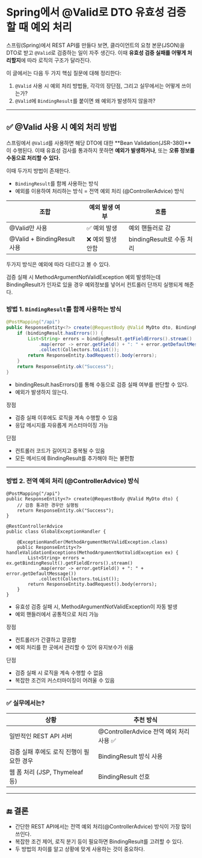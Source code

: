 
# Spring에서 @Valid로 DTO 유효성 검증할 때 예외 처리

스프링(Spring)에서 REST API를 만들다 보면, 클라이언트의 요청 본문(JSON)을 DTO로 받고 `@Valid`로 검증하는 일이 자주 생긴다. 이때 **유효성 검증 실패를 어떻게 처리할지**에 따라 로직의 구조가 달라진다.

이 글에서는 다음 두 가지 핵심 질문에 대해 정리한다:

1. `@Valid` 사용 시 예외 처리 방법들, 각각의 장단점, 그리고 실무에서는 어떻게 쓰이는가?
2. `@Valid`에 `BindingResult`를 붙이면 왜 예외가 발생하지 않을까?

---

## ✅ @Valid 사용 시 예외 처리 방법

스프링에서 `@Valid`를 사용하면 해당 DTO에 대한 **Bean Validation(JSR-380)**이 수행된다. 이때 유효성 검사를 통과하지 못하면 **예외가 발생하거나**, 또는 **오류 정보를 수동으로 처리할 수 있다.**

이때 두가지 방법이 존재한다.
- `BindingResult`를 함께 사용하는 방식
- 예외를 이용하여 처리하는 방식 = 전역 예외 처리 (@ControllerAdvice) 방식

| 조합                        | 예외 발생 여부   | 흐름                   |
| ------------------------- | ---------- | -------------------- |
| @Valid만 사용                | ✅ 예외 발생    | 예외 핸들러로 감            |
| @Valid + BindingResult 사용 | ❌ 예외 발생 안함 | bindingResult로 수동 처리 |
두가지 방식은 예외에 따라 다르다고 볼 수 있다.  

검증 실패 시 MethodArgumentNotValidException 예외 발생하는데  
BindingResult가 인자로 있을 경우 예외정보를 넣어서 컨트롤러 단까지 실행되게 해준다.


### 방법 1. `BindingResult`를 함께 사용하는 방식

```java
@PostMapping("/api")
public ResponseEntity<?> create(@RequestBody @Valid MyDto dto, BindingResult bindingResult) {
    if (bindingResult.hasErrors()) {
        List<String> errors = bindingResult.getFieldErrors().stream()
            .map(error -> error.getField() + ": " + error.getDefaultMessage())
            .collect(Collectors.toList());
        return ResponseEntity.badRequest().body(errors);
    }
    return ResponseEntity.ok("Success");
}
````

- bindingResult.hasErrors()를 통해 수동으로 검증 실패 여부를 판단할 수 있다.
- 예외가 발생하지 않는다.

장점

- 검증 실패 이후에도 로직을 계속 수행할 수 있음
- 응답 메시지를 자유롭게 커스터마이징 가능

  
단점
- 컨트롤러 코드가 길어지고 중복될 수 있음
- 모든 메서드에 BindingResult를 추가해야 하는 불편함

---

### 방법 2. 전역 예외 처리 (@ControllerAdvice) 방식

```
@PostMapping("/api")
public ResponseEntity<?> create(@RequestBody @Valid MyDto dto) {
    // 검증 통과한 경우만 실행됨
    return ResponseEntity.ok("Success");
}
```

```
@RestControllerAdvice
public class GlobalExceptionHandler {

    @ExceptionHandler(MethodArgumentNotValidException.class)
    public ResponseEntity<?> handleValidationExceptions(MethodArgumentNotValidException ex) {
        List<String> errors = ex.getBindingResult().getFieldErrors().stream()
            .map(error -> error.getField() + ": " + error.getDefaultMessage())
            .collect(Collectors.toList());
        return ResponseEntity.badRequest().body(errors);
    }
}
```

- 유효성 검증 실패 시, MethodArgumentNotValidException이 자동 발생
- 예외 핸들러에서 공통적으로 처리 가능

  

장점
- 컨트롤러가 간결하고 깔끔함
- 예외 처리를 한 곳에서 관리할 수 있어 유지보수가 쉬움

단점
- 검증 실패 시 로직을 계속 수행할 수 없음
- 복잡한 조건의 커스터마이징이 어려울 수 있음

---

### ✅ 실무에서는?

|상황|추천 방식|
|---|---|
|일반적인 REST API 서버|@ControllerAdvice 전역 예외 처리 사용 ✅|
|검증 실패 후에도 로직 진행이 필요한 경우|BindingResult 방식 사용|
|웹 폼 처리 (JSP, Thymeleaf 등)|BindingResult 선호|

---
## 🔚 결론

- 간단한 REST API에서는 전역 예외 처리(@ControllerAdvice) 방식이 가장 많이 쓰인다.
- 복잡한 조건 제어, 로직 분기 등이 필요하면 BindingResult를 고려할 수 있다.
- 두 방법의 차이를 알고 상황에 맞게 사용하는 것이 중요하다.